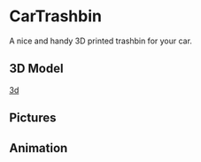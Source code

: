 # CarTrashbin
A nice and handy 3D printed trashbin for your car.

## 3D Model
[3d](3d/trashbin.stl)

<script src="3d/trashbin.stl">

</script>

## Pictures

## Animation
